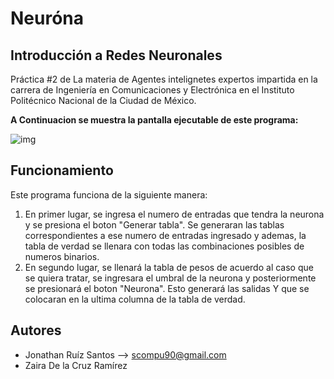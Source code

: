 # Neuróna
## Introducción a Redes Neuronales

Práctica #2 de La materia de Agentes intelignetes expertos impartida en la carrera de Ingeniería en Comunicaciones y Electrónica en el Instituto 
Politécnico Nacional de la Ciudad de México.

**A Continuacion se muestra la pantalla ejecutable de este programa:**

![img](https://github.com/JhonRS1800/Neurona02/blob/master/neurona.jpg)

## Funcionamiento
Este programa funciona de la siguiente manera:
1. En primer lugar, se ingresa el numero de entradas que tendra la neurona y se presiona el boton "Generar tabla". Se generaran las tablas correspondientes
a ese numero de entradas ingresado y ademas, la tabla de verdad se llenara con todas las combinaciones posibles de numeros binarios.
2. En segundo lugar, se llenará la tabla de pesos de acuerdo al caso que se quiera tratar, se ingresara el umbral de la neurona y posteriormente se presionará el boton "Neurona". Esto generará las salidas Y
que se colocaran en la ultima columna de la tabla de verdad.

## Autores
* Jonathan Ruíz Santos --> scompu90@gmail.com
* Zaira De la Cruz Ramírez
